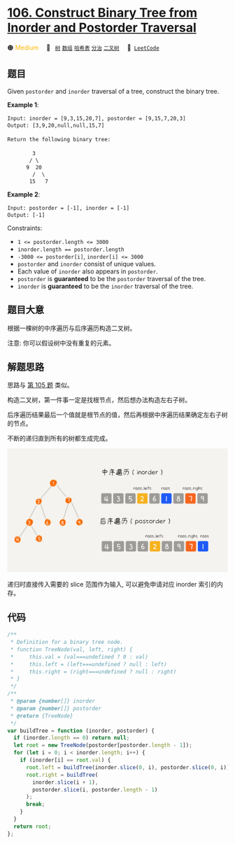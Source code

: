 # [106. Construct Binary Tree from Inorder and Postorder Traversal](https://leetcode.com/problems/construct-binary-tree-from-inorder-and-postorder-traversal/)

🟠 <font color=#ffb800>Medium</font>&emsp; 🔖&ensp; [`树`](/leetcode/outline/tag/tree.md) [`数组`](/leetcode/outline/tag/array.md) [`哈希表`](/leetcode/outline/tag/hash-table.md) [`分治`](/leetcode/outline/tag/divide-and-conquer.md) [`二叉树`](/leetcode/outline/tag/binary-tree.md)&emsp; 🔗&ensp;[`LeetCode`](https://leetcode.com/problems/construct-binary-tree-from-inorder-and-postorder-traversal/)

## 题目

Given `postorder` and `inorder` traversal of a tree, construct the binary tree.

**Example 1**:

```
Input: inorder = [9,3,15,20,7], postorder = [9,15,7,20,3]
Output: [3,9,20,null,null,15,7]

Return the following binary tree:

    	3
       / \
      9  20
        /  \
       15   7
```

**Example 2**:

```
Input: postorder = [-1], inorder = [-1]
Output: [-1]
```

Constraints:

- `1 <= postorder.length <= 3000`
- `inorder.length == postorder.length`
- `-3000 <= postorder[i]`, `inorder[i] <= 3000`
- `postorder` and `inorder` consist of unique values.
- Each value of `inorder` also appears in `postorder`.
- `postorder` is **guaranteed** to be the `postorder` traversal of the tree.
- `inorder` is **guaranteed** to be the `inorder` traversal of the tree.

## 题目大意

根据一棵树的中序遍历与后序遍历构造二叉树。

注意: 你可以假设树中没有重复的元素。

## 解题思路

思路与 [第 105 题](./0105.md) 类似。

构造二叉树，第一件事一定是找根节点，然后想办法构造左右子树。

后序遍历结果最后一个值就是根节点的值，然后再根据中序遍历结果确定左右子树的节点。

不断的递归直到所有的树都生成完成。

![](../../../assets/image/106.png)

递归时直接传入需要的 slice 范围作为输入, 可以避免申请对应 inorder 索引的内存。

## 代码

```javascript
/**
 * Definition for a binary tree node.
 * function TreeNode(val, left, right) {
 *     this.val = (val===undefined ? 0 : val)
 *     this.left = (left===undefined ? null : left)
 *     this.right = (right===undefined ? null : right)
 * }
 */
/**
 * @param {number[]} inorder
 * @param {number[]} postorder
 * @return {TreeNode}
 */
var buildTree = function (inorder, postorder) {
  if (inorder.length == 0) return null;
  let root = new TreeNode(postorder[postorder.length - 1]);
  for (let i = 0; i < inorder.length; i++) {
    if (inorder[i] == root.val) {
      root.left = buildTree(inorder.slice(0, i), postorder.slice(0, i));
      root.right = buildTree(
        inorder.slice(i + 1),
        postorder.slice(i, postorder.length - 1)
      );
      break;
    }
  }
  return root;
};
```
